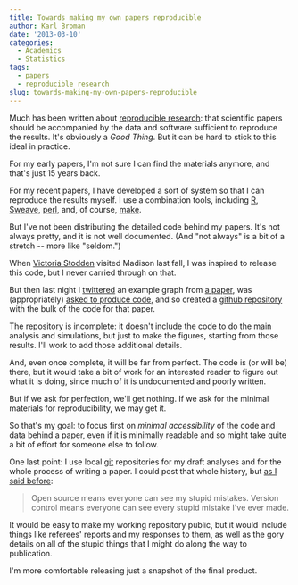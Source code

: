 ```yaml
---
title: Towards making my own papers reproducible
author: Karl Broman
date: '2013-03-10'
categories:
  - Academics
  - Statistics
tags:
  - papers
  - reproducible research
slug: towards-making-my-own-papers-reproducible
---
```


Much has been written about [reproducible research](https://magazine.amstat.org/blog/2011/01/01/scipolicyjan11/): that scientific papers should be accompanied by the data and software sufficient to reproduce the results.  It's obviously a _Good Thing_.  But it can be hard to stick to this ideal in practice.

For my early papers, I'm not sure I can find the materials anymore, and that's just 15 years back.

For my recent papers, I have developed a sort of system so that I can reproduce the results myself.  I use a combination tools, including [R](https://www.r-project.org), [Sweave](https://en.wikipedia.org/wiki/Sweave), [perl](https://www.cpan.org), and, of course, [make](https://www.gnu.org/software/make/).

But I've not been distributing the detailed code behind my papers.  It's not always pretty, and it is not well documented.  (And "not always" is a bit of a stretch -- more like "seldom.")

When [Victoria Stodden](http://www.stodden.net) visited Madison last fall, I was inspired to release this code, but I never carried through on that.

But then last night I [twittered](https://twitter.com/kwbroman/status/310633718551293953) an example graph from [a paper](https://www.biostat.wisc.edu/~kbroman/publications/phyloqtl.pdf), was (appropriately) [asked to produce code](https://twitter.com/fellgernon/status/310647658387734528), and so created a [github repository](https://github.com/kbroman/phyloQTLpaper/) with the bulk of the code for that paper.

The repository is incomplete: it doesn't include the code to do the main analysis and simulations, but just to make the figures, starting from those results.  I'll work to add those additional details.

And, even once complete, it will be far from perfect.  The code is (or will be) there, but it would take a bit of work for an interested reader to figure out what it is doing, since much of it is undocumented and poorly written.

But if we ask for perfection, we'll get nothing.  If we ask for the minimal materials for reproducibility, we may get it.

So that's my goal: to focus first on _minimal accessibility_ of the code and data behind a paper, even if it is minimally readable and so might take quite a bit of effort for someone else to follow.

One last point: I use local [git](https://git-scm.com) repositories for my draft analyses and for the whole process of writing a paper.  I could post that whole history, but [as I said before](https://kbroman.org/blog/2011/08/17/the-stupidest-r-code-ever/):

<blockquote>Open source means everyone can see my stupid mistakes. Version control means everyone can see every stupid mistake I've ever made.</blockquote>

It would be easy to make my working repository public, but it would include things like referees' reports and my responses to them, as well as the gory details on all of the stupid things that I might do along the way to publication.

I'm more comfortable releasing just a snapshot of the final product.
